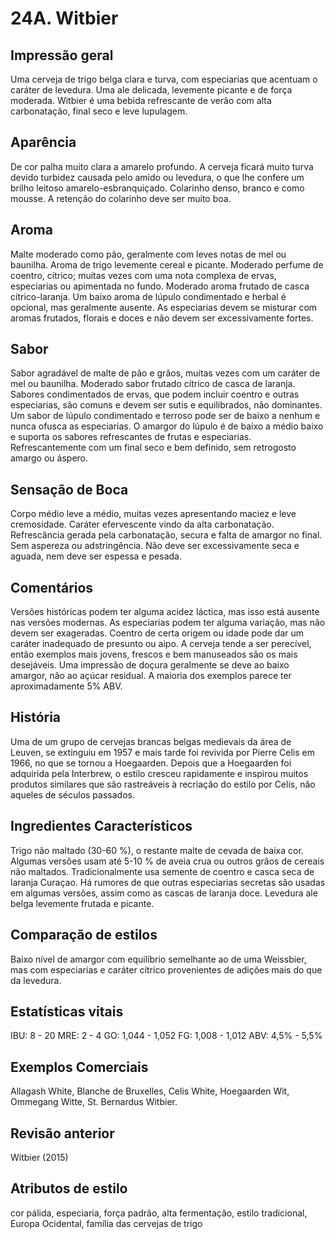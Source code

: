 # 24A. Witbier

## Impressão geral

Uma cerveja de trigo belga clara e turva, com especiarias que acentuam o caráter de levedura. Uma ale delicada, levemente picante e de força moderada. Witbier é uma bebida refrescante de verão com alta carbonatação, final seco e leve lupulagem.

## Aparência

De cor palha muito clara a amarelo profundo. A cerveja ficará muito turva devido turbidez causada pelo amido ou levedura, o que lhe confere um brilho leitoso amarelo-esbranquiçado. Colarinho denso, branco e como mousse. A retenção do colarinho deve ser muito boa.

## Aroma

Malte moderado como pão, geralmente com leves notas de mel ou baunilha. Aroma de trigo levemente cereal e picante. Moderado perfume de coentro, cítrico; muitas vezes com uma nota complexa de ervas, especiarias ou apimentada no fundo. Moderado aroma frutado de casca cítrico-laranja. Um baixo aroma de lúpulo condimentado e herbal é opcional, mas geralmente ausente. As especiarias devem se misturar com aromas frutados, florais e doces e não devem ser excessivamente fortes.

## Sabor

Sabor agradável de malte de pão e grãos, muitas vezes com um caráter de mel ou baunilha. Moderado sabor frutado cítrico de casca de laranja. Sabores condimentados de ervas, que podem incluir coentro e outras especiarias, são comuns e devem ser sutis e equilibrados, não dominantes. Um sabor de lúpulo condimentado e terroso pode ser de baixo a nenhum e nunca ofusca as especiarias. O amargor do lúpulo é de baixo a médio baixo e suporta os sabores refrescantes de frutas e especiarias. Refrescantemente com um final seco e bem definido, sem retrogosto amargo ou áspero.

## Sensação de Boca

Corpo médio leve a médio, muitas vezes apresentando maciez e leve cremosidade. Caráter efervescente vindo da alta carbonatação. Refrescância gerada pela carbonatação, secura e falta de amargor no final. Sem aspereza ou adstringência. Não deve ser excessivamente seca e aguada, nem deve ser espessa e pesada.

## Comentários

Versões históricas podem ter alguma acidez láctica, mas isso está ausente nas versões modernas. As especiarias podem ter alguma variação, mas não devem ser exageradas. Coentro de certa origem ou idade pode dar um caráter inadequado de presunto ou aipo. A cerveja tende a ser perecível, então exemplos mais jovens, frescos e bem manuseados são os mais desejáveis. Uma impressão de doçura geralmente se deve ao baixo amargor, não ao açúcar residual. A maioria dos exemplos parece ter aproximadamente 5% ABV.

## História

Uma de um grupo de cervejas brancas belgas medievais da área de Leuven, se extinguiu em 1957 e mais tarde foi revivida por Pierre Celis em 1966, no que se tornou a Hoegaarden. Depois que a Hoegaarden foi adquirida pela Interbrew, o estilo cresceu rapidamente e inspirou muitos produtos similares que são rastreáveis à recriação do estilo por Celis, não aqueles de séculos passados.

## Ingredientes Característicos

Trigo não maltado (30-60 %), o restante malte de cevada de baixa cor. Algumas versões usam até 5-10 % de aveia crua ou outros grãos de cereais não maltados. Tradicionalmente usa semente de coentro e casca seca de laranja Curaçao. Há rumores de que outras especiarias secretas são usadas em algumas versões, assim como as cascas de laranja doce. Levedura ale belga levemente frutada e picante.

## Comparação de estilos

Baixo nível de amargor com equilíbrio semelhante ao de uma Weissbier, mas com especiarias e caráter cítrico provenientes de adições mais do que da levedura.

## Estatísticas vitais

IBU: 8 - 20
MRE: 2 - 4
GO: 1,044 - 1,052
FG: 1,008 - 1,012
ABV: 4,5% - 5,5%

## Exemplos Comerciais

Allagash White, Blanche de Bruxelles, Celis White, Hoegaarden Wit, Ommegang Witte, St. Bernardus Witbier.

## Revisão anterior

Witbier (2015)

## Atributos de estilo

cor pálida, especiaria, força padrão, alta fermentação, estilo tradicional, Europa Ocidental, família das cervejas de trigo